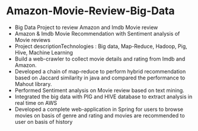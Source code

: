 # Amazon-Movie-Review-Big-Data
- Big Data Project to review Amazon and Imdb Movie review
- Amazon & Imdb Movie Recommendation with Sentiment analysis of Movie reviews
- Project descriptionTechnologies : Big data, Map-Reduce, Hadoop, Pig, Hive, Machine Learning
- Build a web-crawler to collect movie details and rating from Imdb and Amazon.
- Developed a chain of map-reduce to perform hybrid recommendation based on Jaccard similarity in java and compared the performance to Mahout library.
- Performed Sentiment analysis on Movie review based on text mining.
- Integrated the big data with PIG and HIVE database to extract analysis in real time on AWS
- Developed a complete web-application in Spring for users to browse movies on basis of genre and rating and movies are recommended to user on basis of history
